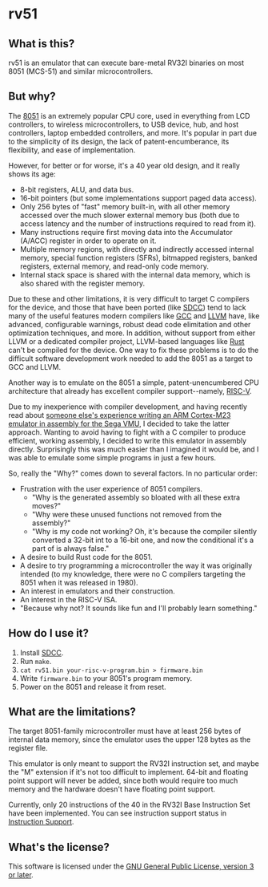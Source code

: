 # rv51


## What is this?

rv51 is an emulator that can execute bare-metal RV32I binaries on most 8051
(MCS-51) and similar microcontrollers.


## But why?

The [8051][8051] is an extremely popular CPU core, used in everything from LCD
controllers, to wireless microcontrollers, to USB device, hub, and host
controllers, laptop embedded controllers, and more. It's popular in part due
to the simplicity of its design, the lack of patent-encumberance, its
flexibility, and ease of implementation.

However, for better or for worse, it's a 40 year old design, and it really
shows its age:

* 8-bit registers, ALU, and data bus.
* 16-bit pointers (but some implementations support paged data access).
* Only 256 bytes of "fast" memory built-in, with all other memory accessed
  over the much slower external memory bus (both due to access latency and the
  number of instructions required to read from it).
* Many instructions require first moving data into the Accumulator (A/ACC)
  register in order to operate on it.
* Multiple memory regions, with directly and indirectly accessed internal
  memory, special function registers (SFRs), bitmapped registers, banked
  registers, external memory, and read-only code memory.
* Internal stack space is shared with the internal data memory, which is also
  shared with the register memory.

Due to these and other limitations, it is very difficult to target C compilers
for the device, and those that have been ported (like [SDCC][sdcc]) tend to
lack many of the useful features modern compilers like [GCC][gcc] and
[LLVM][llvm] have, like advanced, configurable warnings, robust dead code
elimitation and other optimization techniques, and more. In addition, without
support from either LLVM or a dedicated compiler project, LLVM-based languages
like [Rust][rust] can't be compiled for the device. One way to fix these
problems is to do the difficult software development work needed to add the
8051 as a target to GCC and LLVM.

Another way is to emulate on the 8051 a simple, patent-unencumbered CPU
architecture that already has excellent compiler support--namely,
[RISC-V][risc-v].

Due to my inexperience with compiler development, and having recently read
about [someone else's experience writing an ARM Cortex-M23 emulator in
assembly for the Sega VMU][vmu], I decided to take the latter approach.
Wanting to avoid having to fight with a C compiler to produce efficient,
working assembly, I decided to write this emulator in assembly directly.
Surprisingly this was much easier than I imagined it would be, and I was able
to emulate some simple programs in just a few hours.

So, really the "Why?" comes down to several factors. In no particular order:

* Frustration with the user experience of 8051 compilers.
  * "Why is the generated assembly so bloated with all these extra moves?"
  * "Why were these unused functions not removed from the assembly?"
  * "Why is my code not working? Oh, it's because the compiler silently
    converted a 32-bit int to a 16-bit one, and now the conditional it's a
    part of is always false."
* A desire to build Rust code for the 8051.
* A desire to try programming a microcontroller the way it was originally
  intended (to my knowledge, there were no C compilers targeting the 8051 when
  it was released in 1980).
* An interest in emulators and their construction.
* An interest in the RISC-V ISA.
* "Because why not? It sounds like fun and I'll probably learn something."


## How do I use it?

1. Install [SDCC][sdcc].
2. Run `make`.
3. `cat rv51.bin your-risc-v-program.bin > firmware.bin`
4. Write `firmware.bin` to your 8051's program memory.
5. Power on the 8051 and release it from reset.


## What are the limitations?

The target 8051-family microcontroller must have at least 256 bytes of
internal data memory, since the emulator uses the upper 128 bytes as the
register file.

This emulator is only meant to support the RV32I instruction set, and maybe
the "M" extension if it's not too difficult to implement. 64-bit and floating
point support will never be added, since both would require too much memory
and the hardware doesn't have floating point support.

Currently, only 20 instructions of the 40 in the RV32I Base Instruction Set
have been implemented. You can see instruction support status in [Instruction
Support][isa-support].


## What's the license?

This software is licensed under the [GNU General Public License, version 3 or
later][gpl].


[8051]: https://en.wikipedia.org/wiki/Intel_MCS-51
[sdcc]: http://sdcc.sourceforge.net/
[gcc]: https://gcc.gnu.org/
[llvm]: https://llvm.org/
[rust]: https://www.rust-lang.org/
[risc-v]: https://riscv.org/
[vmu]: http://dmitry.gr/?r=05.Projects&proj=25.%20VMU%20Hacking
[isa-support]: Instruction-Support.md
[gpl]: https://www.gnu.org/licenses/gpl-3.0.en.html
